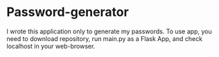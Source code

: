 # Password-generator
 
I wrote this application only to generate my passwords.
To use app, you need to download repository, run main.py as a Flask App, and check localhost in your web-browser.